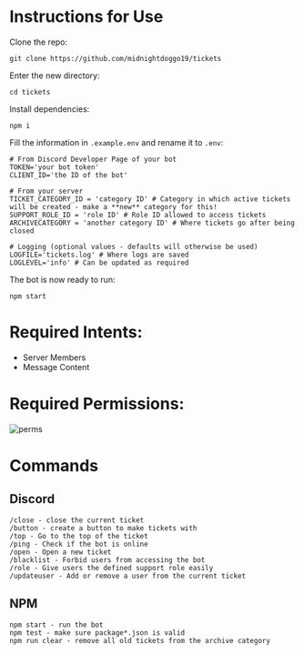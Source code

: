 # Instructions for Use

Clone the repo:
```
git clone https://github.com/midnightdoggo19/tickets
```
Enter the new directory:
```
cd tickets
```
Install dependencies:
```
npm i
```
Fill the information in `.example.env` and rename it to `.env`:
```
# From Discord Developer Page of your bot
TOKEN='your bot token'
CLIENT_ID='the ID of the bot'

# From your server
TICKET_CATEGORY_ID = 'category ID' # Category in which active tickets will be created - make a **new** category for this! 
SUPPORT_ROLE_ID = 'role ID' # Role ID allowed to access tickets
ARCHIVECATEGORY = 'another category ID' # Where tickets go after being closed

# Logging (optional values - defaults will otherwise be used)
LOGFILE='tickets.log' # Where logs are saved
LOGLEVEL='info' # Can be updated as required
```

The bot is now ready to run:
```
npm start
```
# Required Intents:
* Server Members
* Message Content
# Required Permissions:
![perms](https://github.com/user-attachments/assets/d47c05cf-5c49-4523-a3d8-70c2dc1176c2)

# Commands
## Discord
```
/close - close the current ticket
/button - create a button to make tickets with
/top - Go to the top of the ticket
/ping - Check if the bot is online
/open - Open a new ticket
/blacklist - Forbid users from accessing the bot
/role - Give users the defined support role easily
/updateuser - Add or remove a user from the current ticket
```
## NPM
```
npm start - run the bot
npm test - make sure package*.json is valid
npm run clear - remove all old tickets from the archive category
```
